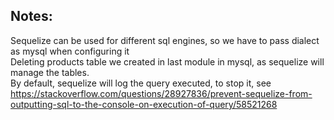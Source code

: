 ## Notes:

Sequelize can be used for different sql engines, so we have to pass dialect as mysql when configuring it <br>
Deleting products table we created in last module in mysql, as sequelize will manage the tables. <br>
By default, sequelize will log the query executed, to stop it, see https://stackoverflow.com/questions/28927836/prevent-sequelize-from-outputting-sql-to-the-console-on-execution-of-query/58521268